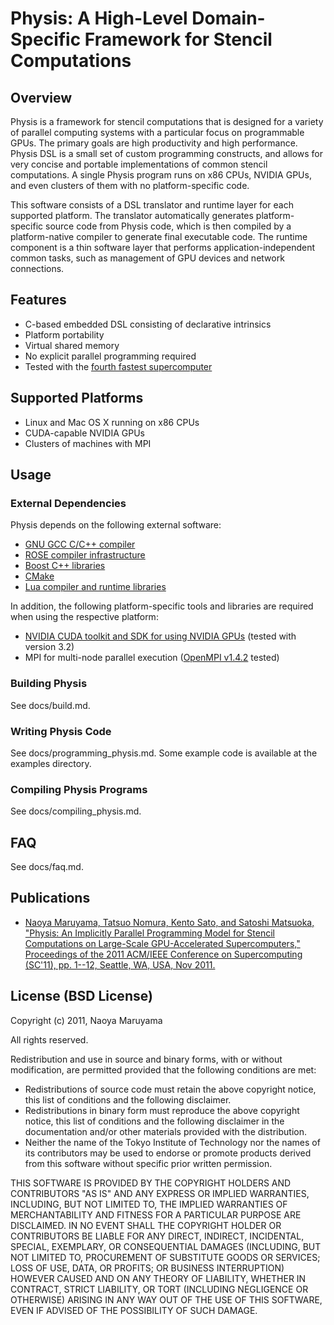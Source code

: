# Physis: A High-Level Domain-Specific Framework for Stencil Computations

## Overview

Physis is a framework for stencil computations that is designed for a
variety of parallel computing systems with a particular focus on
programmable GPUs. The primary goals are high productivity and high
performance. Physis DSL is a small set of custom programming
constructs, and allows for very concise and portable implementations
of common stencil computations. A single Physis program runs on x86
CPUs, NVIDIA GPUs, and even clusters of them with no platform-specific
code.   

This software consists of a DSL translator and runtime layer for each
supported platform. The translator automatically generates platform-specific
source code from Physis code, which is then compiled by a
platform-native compiler to generate final executable code. The
runtime component is a thin software layer that performs
application-independent common tasks, such as management of GPU
devices and network connections. 

## Features

* C-based embedded DSL consisting of declarative intrinsics
* Platform portability
* Virtual shared memory
* No explicit parallel programming required
* Tested with the [fourth fastest supercomputer](http://tsubame.gsic.titech.ac.jp)

## Supported Platforms

* Linux and Mac OS X running on x86 CPUs
* CUDA-capable NVIDIA GPUs
* Clusters of machines with MPI

## Usage

### External Dependencies

Physis depends on the following external software:

* [GNU GCC C/C++ compiler](http://gcc.gnu.org/)
* [ROSE compiler infrastructure](http://www.rosecompiler.org/)
* [Boost C++ libraries](http://www.boost.org/)
* [CMake](http://www.cmake.org/)
* [Lua compiler and runtime libraries](http://www.lua.org)

In addition, the following platform-specific tools and libraries are
required when using the respective platform:

* [NVIDIA CUDA toolkit and SDK for using NVIDIA GPUs](http://developer.nvidia.com/cuda-downloads) (tested with version 3.2)
* MPI for multi-node parallel execution
  ([OpenMPI v1.4.2](http://www.open-mpi.org/) tested)

### Building Physis

See docs/build.md.
  
### Writing Physis Code

See docs/programming_physis.md. Some example code is available at the
examples directory.  

### Compiling Physis Programs

See docs/compiling_physis.md.

## FAQ

See docs/faq.md.

## Publications

* [Naoya Maruyama, Tatsuo Nomura, Kento Sato, and Satoshi Matsuoka, "Physis: An Implicitly Parallel Programming Model for Stencil Computations on Large-Scale GPU-Accelerated Supercomputers," Proceedings of the 2011 ACM/IEEE Conference on Supercomputing (SC'11), pp. 1--12, Seattle, WA, USA, Nov 2011.](http://matsu-www.is.titech.ac.jp/~naoya/index.html#sc11physis)

## License (BSD License)

Copyright (c) 2011, Naoya Maruyama

All rights reserved.

Redistribution and use in source and binary forms, with or without
modification, are permitted provided that the following conditions are
met: 

* Redistributions of source code must retain the above copyright
  notice, this list of conditions and the following disclaimer. 
* Redistributions in binary form must reproduce the above copyright
  notice, this list of conditions and the following disclaimer in the
  documentation and/or other materials provided with the
  distribution. 
* Neither the name of the Tokyo Institute of Technology nor the names
  of its contributors may be used to endorse or promote products
  derived from this software without specific prior written
  permission. 

THIS SOFTWARE IS PROVIDED BY THE COPYRIGHT HOLDERS AND CONTRIBUTORS
"AS IS" AND ANY EXPRESS OR IMPLIED WARRANTIES, INCLUDING, BUT NOT
LIMITED TO, THE IMPLIED WARRANTIES OF MERCHANTABILITY AND FITNESS FOR
A PARTICULAR PURPOSE ARE DISCLAIMED. IN NO EVENT SHALL THE COPYRIGHT
HOLDER OR CONTRIBUTORS BE LIABLE FOR ANY DIRECT, INDIRECT, INCIDENTAL,
SPECIAL, EXEMPLARY, OR CONSEQUENTIAL DAMAGES (INCLUDING, BUT NOT
LIMITED TO, PROCUREMENT OF SUBSTITUTE GOODS OR SERVICES; LOSS OF USE,
DATA, OR PROFITS; OR BUSINESS INTERRUPTION) HOWEVER CAUSED AND ON ANY
THEORY OF LIABILITY, WHETHER IN CONTRACT, STRICT LIABILITY, OR TORT
(INCLUDING NEGLIGENCE OR OTHERWISE) ARISING IN ANY WAY OUT OF THE USE
OF THIS SOFTWARE, EVEN IF ADVISED OF THE POSSIBILITY OF SUCH DAMAGE. 
